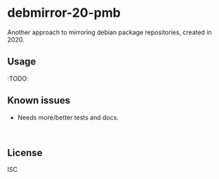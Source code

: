 ﻿
<!--#echo json="package.json" key="name" underline="=" -->
debmirror-20-pmb
================
<!--/#echo -->

<!--#echo json="package.json" key="description" -->
Another approach to mirroring debian package repositories, created in 2020.
<!--/#echo -->



Usage
-----

:TODO:



<!--#toc stop="scan" -->



Known issues
------------

* Needs more/better tests and docs.




&nbsp;


License
-------
<!--#echo json="package.json" key=".license" -->
ISC
<!--/#echo -->
